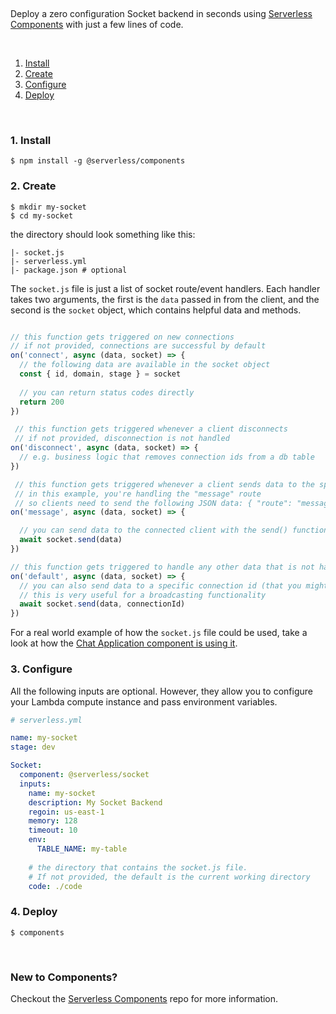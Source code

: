 &nbsp;

Deploy a zero configuration Socket backend in seconds using [Serverless Components](https://github.com/serverless/components) with just a few lines of code.

&nbsp;

1. [Install](#1-install)
2. [Create](#2-create)
3. [Configure](#3-configure)
4. [Deploy](#4-deploy)

&nbsp;


### 1. Install

```console
$ npm install -g @serverless/components
```

### 2. Create

```console
$ mkdir my-socket
$ cd my-socket
```

the directory should look something like this:


```
|- socket.js
|- serverless.yml
|- package.json # optional
```
The `socket.js` file is just a list of socket route/event handlers. Each handler takes two arguments, the first is the `data` passed in from the client, and the second is the `socket` object, which contains helpful data and methods.

```js

// this function gets triggered on new connections
// if not provided, connections are successful by default
on('connect', async (data, socket) => {
  // the following data are available in the socket object
  const { id, domain, stage } = socket
  
  // you can return status codes directly
  return 200
})

 // this function gets triggered whenever a client disconnects
 // if not provided, disconnection is not handled
on('disconnect', async (data, socket) => {
  // e.g. business logic that removes connection ids from a db table
})

 // this function gets triggered whenever a client sends data to the specified route
 // in this example, you're handling the "message" route
 // so clients need to send the following JSON data: { "route": "message", "data": { "foo": "bar" } }
on('message', async (data, socket) => {

  // you can send data to the connected client with the send() function
  await socket.send(data)
})

// this function gets triggered to handle any other data that is not handled above
on('default', async (data, socket) => {
  // you can also send data to a specific connection id (that you might have saved in a table)
  // this is very useful for a broadcasting functionality
  await socket.send(data, connectionId)
})
```

For a real world example of how the `socket.js` file could be used, take a look at how the [Chat Application component is using it](https://github.com/serverless-components/ChatApp/blob/master/backend/socket.js).

### 3. Configure

All the following inputs are optional. However, they allow you to configure your Lambda compute instance and pass environment variables.

```yml
# serverless.yml

name: my-socket
stage: dev

Socket:
  component: @serverless/socket
  inputs:
    name: my-socket
    description: My Socket Backend
    regoin: us-east-1
    memory: 128
    timeout: 10
    env:
      TABLE_NAME: my-table
    
    # the directory that contains the socket.js file.
    # If not provided, the default is the current working directory
    code: ./code


```

### 4. Deploy

```console
$ components
```

&nbsp;

### New to Components?

Checkout the [Serverless Components](https://github.com/serverless/components) repo for more information.
